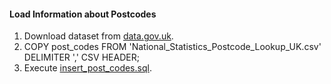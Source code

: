 #### Load Information about Postcodes

1. Download dataset from [data.gov.uk](https://data.gov.uk/dataset/national-statistics-postcode-lookup-uk/resource/3206f3b9-854a-46ec-8fd2-a6823e836b65).
2. COPY post_codes FROM 'National_Statistics_Postcode_Lookup_UK.csv' DELIMITER ',' CSV HEADER;
3. Execute [insert_post_codes.sql](insert_post_codes.sql).
